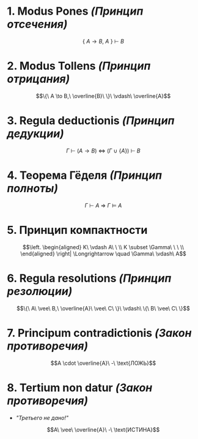 # 1. Modus Pones *(Принцип отсечения)*

$$\{\ A \to B,\ A\ \}\ \vdash\ B$$

# 2. Modus Tollens *(Принцип отрицания)*

$$\{\ A \to B,\ \overline{B}\ \}\ \vdash\ \overline{A}$$

# 3. Regula deductionis *(Принцип дедукции)*

$$\Gamma\ \vdash\ (A \to B)\ \Longleftrightarrow\ (\Gamma\ \cup\ \{A\})\ \vdash\ B$$

# 4. Теорема Гёделя *(Принцип полноты)*

$$\Gamma\ \vdash\ A\ \Longrightarrow\ \Gamma\ \models\ A$$

# 5. Принцип компактности

$$\left.
\begin{aligned}
  K\ \vdash A\ \ \\
  K \subset \Gamma\ \ \ \\
\end{aligned}
\right| \Longrightarrow
\quad \Gamma\ \vdash\ A$$

# 6. Regula resolutions *(Принцип резолюции)*

$$\{\ A\ \vee\ B,\ \overline{A}\ \vee\ C\ \}\ \vdash\ \{\ B\ \vee\ C\ \}$$

# 7. Principum contradictionis *(Закон противоречия)*

$$A \cdot \overline{A}\ -\ \text{ЛОЖЬ}$$

# 8. Tertium non datur *(Закон противоречия)*
- *"Третьего не дано!"*

$$A\ \vee\ \overline{A}\ -\ \text{ИСТИНА}$$
